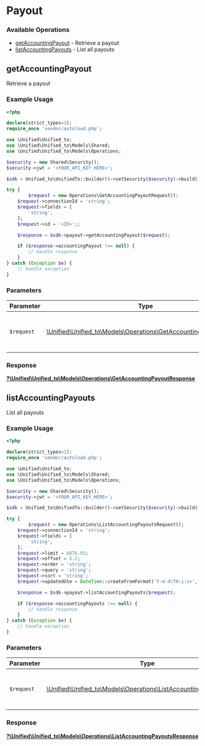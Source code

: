 # Payout


### Available Operations

* [getAccountingPayout](#getaccountingpayout) - Retrieve a payout
* [listAccountingPayouts](#listaccountingpayouts) - List all payouts

## getAccountingPayout

Retrieve a payout

### Example Usage

```php
<?php

declare(strict_types=1);
require_once 'vendor/autoload.php';

use \Unified\Unified_to;
use \Unified\Unified_to\Models\Shared;
use \Unified\Unified_to\Models\Operations;

$security = new Shared\Security();
$security->jwt = '<YOUR_API_KEY_HERE>';

$sdk = Unified_to\UnifiedTo::builder()->setSecurity($security)->build();

try {
        $request = new Operations\GetAccountingPayoutRequest();
    $request->connectionId = 'string';
    $request->fields = [
        'string',
    ];
    $request->id = '<ID>';;

    $response = $sdk->payout->getAccountingPayout($request);

    if ($response->accountingPayout !== null) {
        // handle response
    }
} catch (Exception $e) {
    // handle exception
}
```

### Parameters

| Parameter                                                                                                                 | Type                                                                                                                      | Required                                                                                                                  | Description                                                                                                               |
| ------------------------------------------------------------------------------------------------------------------------- | ------------------------------------------------------------------------------------------------------------------------- | ------------------------------------------------------------------------------------------------------------------------- | ------------------------------------------------------------------------------------------------------------------------- |
| `$request`                                                                                                                | [\Unified\Unified_to\Models\Operations\GetAccountingPayoutRequest](../../Models/Operations/GetAccountingPayoutRequest.md) | :heavy_check_mark:                                                                                                        | The request object to use for the request.                                                                                |


### Response

**[?\Unified\Unified_to\Models\Operations\GetAccountingPayoutResponse](../../Models/Operations/GetAccountingPayoutResponse.md)**


## listAccountingPayouts

List all payouts

### Example Usage

```php
<?php

declare(strict_types=1);
require_once 'vendor/autoload.php';

use \Unified\Unified_to;
use \Unified\Unified_to\Models\Shared;
use \Unified\Unified_to\Models\Operations;

$security = new Shared\Security();
$security->jwt = '<YOUR_API_KEY_HERE>';

$sdk = Unified_to\UnifiedTo::builder()->setSecurity($security)->build();

try {
        $request = new Operations\ListAccountingPayoutsRequest();
    $request->connectionId = 'string';
    $request->fields = [
        'string',
    ];
    $request->limit = 6876.93;
    $request->offset = 5.2;
    $request->order = 'string';
    $request->query = 'string';
    $request->sort = 'string';
    $request->updatedGte = DateTime::createFromFormat('Y-m-d\TH:i:s+', '2023-03-08T08:07:55.044Z');;

    $response = $sdk->payout->listAccountingPayouts($request);

    if ($response->accountingPayouts !== null) {
        // handle response
    }
} catch (Exception $e) {
    // handle exception
}
```

### Parameters

| Parameter                                                                                                                     | Type                                                                                                                          | Required                                                                                                                      | Description                                                                                                                   |
| ----------------------------------------------------------------------------------------------------------------------------- | ----------------------------------------------------------------------------------------------------------------------------- | ----------------------------------------------------------------------------------------------------------------------------- | ----------------------------------------------------------------------------------------------------------------------------- |
| `$request`                                                                                                                    | [\Unified\Unified_to\Models\Operations\ListAccountingPayoutsRequest](../../Models/Operations/ListAccountingPayoutsRequest.md) | :heavy_check_mark:                                                                                                            | The request object to use for the request.                                                                                    |


### Response

**[?\Unified\Unified_to\Models\Operations\ListAccountingPayoutsResponse](../../Models/Operations/ListAccountingPayoutsResponse.md)**

